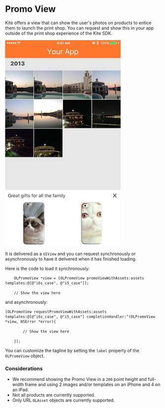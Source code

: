 # Promo View

Kite offers a view that can show the user's photos on products to entice them to launch the print shop. You can request and show this in your app outside of the print shop experience of the Kite SDK.

![Promo View](promo_view.png)

It is delivered as a `UIView` and you can request synchronously or asynchronously to have it delivered when it has finished loading.

Here is the code to load it synchronously:
```obj-c
    OLPromoView *view = [OLPromoView promoViewWithAssets:assets templates:@[@"i6s_case", @"i5_case"]];

    // Show the view here
```

and asynchronously:
```obj-c
[OLPromoView requestPromoViewWithAssets:assets templates:@[@"i6s_case", @"i5_case"] completionHandler:^(OLPromoView *view, NSError *error){

        // Show the view here

    }];
```

You can customize the tagline by setting the `label` property of the `OLPromoView` object.

### Considerations

- We recommend showing the Promo View in a `200` point height and full-width frame and using 2 images and/or templates on an iPhone and 4 on an iPad.
- Not all products are currently supported.
- Only URL `OLAsset` objects are currently supported.
